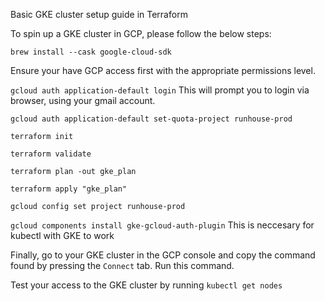 Basic GKE cluster setup guide in Terraform

To spin up a GKE cluster in GCP, please follow the below steps:

`brew install --cask google-cloud-sdk`

Ensure your have GCP access first with the appropriate permissions level.

`gcloud auth application-default login` This will prompt you to login via browser, using your gmail account.

`gcloud auth application-default set-quota-project runhouse-prod`

`terraform init`

`terraform validate`

`terraform plan -out gke_plan`

`terraform apply "gke_plan"`


`gcloud config set project runhouse-prod`

`gcloud components install gke-gcloud-auth-plugin` This is neccesary for kubectl with GKE to work

Finally, go to your GKE cluster in the GCP console and copy the command found by pressing the `Connect` tab. Run this command.

Test your access to the GKE cluster by running `kubectl get nodes`
